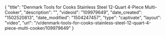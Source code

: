 {
    "title": "Denmark Tools for Cooks Stainless Steel 12-Quart 4-Piece Multi-Cooker",
    "description": "",
    "videoid": "109979649",
    "date_created": "1502520813",
    "date_modified": "1504247457",
    "type": "captivate",
    "layout": "video",
    "url": "\/v\/denmark-tools-for-cooks-stainless-steel-12-quart-4-piece-multi-cooker\/109979649"
}